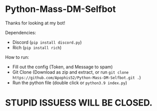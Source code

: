 # Python-Mass-DM-Selfbot
Thanks for looking at my bot! 

Dependencies:
- Discord (`pip install discord.py`)
- Rich (`pip install rich`)

How to run:
- Fill out the config (Token, and Message to spam)
- Git Clone (Download as zip and extract, or run `git clone https://github.com/Apophis52/Python-Mass-DM-Selfbot.git .`)
- Run the python file (double click or `python3.9 index.py`)


# STUPID ISSUESS WILL BE CLOSED.
